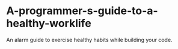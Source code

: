 # A-programmer-s-guide-to-a-healthy-worklife
An alarm guide to exercise healthy habits while building your code.

